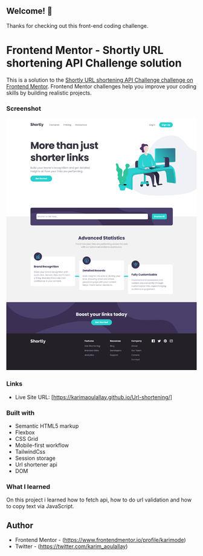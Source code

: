 ## Welcome! 👋

Thanks for checking out this front-end coding challenge.

# Frontend Mentor - Shortly URL shortening API Challenge solution

This is a solution to the [Shortly URL shortening API Challenge challenge on Frontend Mentor](https://www.frontendmentor.io/challenges/url-shortening-api-landing-page-2ce3ob-G). Frontend Mentor challenges help you improve your coding skills by building realistic projects.

### Screenshot

![](./images/Screenshot_URL_shortening.png)

### Links

- Live Site URL: [https://karimaoulallay.github.io/Url-shortening/]

### Built with

- Semantic HTML5 markup
- Flexbox
- CSS Grid
- Mobile-first workflow
- TailwindCss
- Session storage
- Url shortener api
- DOM

### What I learned

On this project i learned how to fetch api, how to do url validation and how to copy text via JavaScript.

## Author

- Frontend Mentor - (https://www.frontendmentor.io/profile/karimode)
- Twitter - (https://twitter.com/karim_aoulallay)
